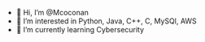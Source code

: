 - 👋 Hi, I’m @Mcoconan
- 👀 I’m interested in Python, Java, C++, C, MySQl, AWS
- 🌱 I’m currently learning Cybersecurity


<!---
Mcoconan/Mcoconan is a ✨ special ✨ repository because its `README.md` (this file) appears on your GitHub profile.
You can click the Preview link to take a look at your changes.
--->
